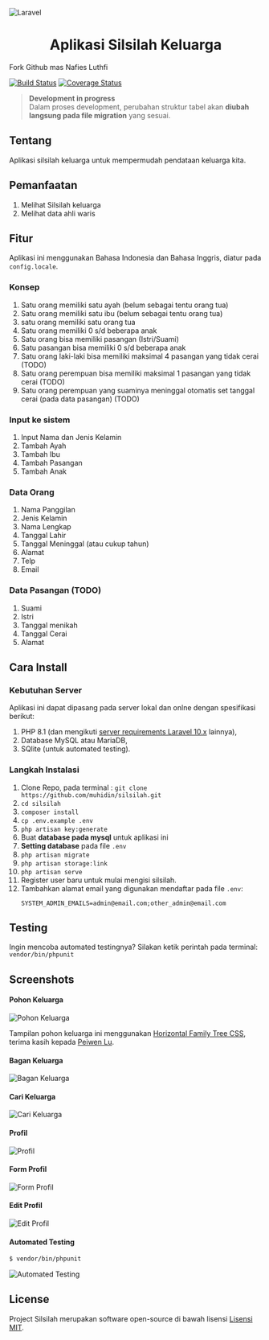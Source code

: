 ![Laravel](https://laravel.com/assets/img/components/logo-laravel.svg)

<h1 align="center">Aplikasi Silsilah Keluarga</h1>

Fork Github mas Nafies Luthfi

[![Build Status](https://travis-ci.org/nafiesl/silsilah.svg?branch=master)](https://travis-ci.org/nafiesl/silsilah)
[![Coverage Status](https://coveralls.io/repos/github/nafiesl/silsilah/badge.svg?branch=master)](https://coveralls.io/github/nafiesl/silsilah?branch=master)

> **Development in progress**  
> Dalam proses development, perubahan struktur tabel akan **diubah langsung pada file migration** yang sesuai.

## Tentang
Aplikasi silsilah keluarga untuk mempermudah pendataan keluarga kita.

## Pemanfaatan
1. Melihat Silsilah keluarga
2. Melihat data ahli waris

## Fitur
Aplikasi ini menggunakan Bahasa Indonesia dan Bahasa Inggris, diatur pada `config.locale`.

### Konsep
1. Satu orang memiliki satu ayah (belum sebagai tentu orang tua)
2. Satu orang memiliki satu ibu (belum sebagai tentu orang tua)
3. satu orang memiliki satu orang tua
4. Satu orang memiliki 0 s/d beberapa anak
5. Satu orang bisa memiliki pasangan (Istri/Suami)
6. Satu pasangan bisa memiliki 0 s/d beberapa anak
7. Satu orang laki-laki bisa memiliki maksimal 4 pasangan yang tidak cerai (TODO)
8. Satu orang perempuan bisa memiliki maksimal 1 pasangan yang tidak cerai (TODO)
9. Satu orang perempuan yang suaminya meninggal otomatis set tanggal cerai (pada data pasangan) (TODO)

### Input ke sistem
1. Input Nama dan Jenis Kelamin
2. Tambah Ayah
3. Tambah Ibu
4. Tambah Pasangan
5. Tambah Anak

### Data Orang
1. Nama Panggilan
2. Jenis Kelamin
3. Nama Lengkap
4. Tanggal Lahir
5. Tanggal Meninggal (atau cukup tahun)
6. Alamat
7. Telp
8. Email

### Data Pasangan (TODO)
1. Suami
2. Istri
3. Tanggal menikah
4. Tanggal Cerai
5. Alamat

## Cara Install

### Kebutuhan Server

Aplikasi ini dapat dipasang pada server lokal dan onlne dengan spesifikasi berikut:

1. PHP 8.1 (dan mengikuti [server requirements Laravel 10.x](https://laravel.com/docs/10.x/deployment#server-requirements) lainnya),
2. Database MySQL atau MariaDB,
3. SQlite (untuk automated testing).

### Langkah Instalasi

1. Clone Repo, pada terminal : `git clone https://github.com/muhidin/silsilah.git`
2. `cd silsilah`
3. `composer install`
4. `cp .env.example .env`
5. `php artisan key:generate`
6. Buat **database pada mysql** untuk aplikasi ini
7. **Setting database** pada file `.env`
8. `php artisan migrate`
9. `php artisan storage:link`
10. `php artisan serve`
11. Register user baru untuk mulai mengisi silsilah.
12. Tambahkan alamat email yang digunakan mendaftar pada file `.env`:
    ```
    SYSTEM_ADMIN_EMAILS=admin@email.com;other_admin@email.com
    ```

## Testing
Ingin mencoba automated testingnya? Silakan ketik perintah pada terminal: `vendor/bin/phpunit`

## Screenshots

#### Pohon Keluarga
![Pohon Keluarga](public/images/02-pohon-keluarga.jpg "Pohon Keluarga")

Tampilan pohon keluarga ini menggunakan [Horizontal Family Tree CSS](https://codepen.io/P233/pen/Kzbsi), terima kasih kepada [Peiwen Lu](https://codepen.io/P233/pen/Kzbsi).

#### Bagan Keluarga
![Bagan Keluarga](public/images/03-bagan-keluarga.jpg "Bagan Keluarga")

#### Cari Keluarga
![Cari Keluarga](public/images/01-cari-keluarga.jpg "Cari Keluarga")

#### Profil
![Profil](public/images/04-profil.jpg "Profil")

#### Form Profil
![Form Profil](public/images/05-form-profil.jpg "Form Profil")

#### Edit Profil
![Edit Profil](public/images/06-edit-profil.jpg "Edit Profil")

#### Automated Testing
```bash
$ vendor/bin/phpunit
```
![Automated Testing](public/images/07-automated-testing.jpg "Automated Testing")

## License

Project Silsilah merupakan software open-source di bawah lisensi [Lisensi MIT](LICENSE).
